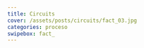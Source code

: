 ```yaml
---
title: Circuits
cover: /assets/posts/circuits/fact_03.jpg
categories: proceso
swipebox: fact_
---
```

